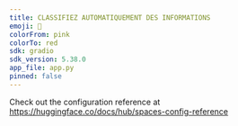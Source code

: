 ```yaml
---
title: CLASSIFIEZ AUTOMATIQUEMENT DES INFORMATIONS
emoji: 🚀
colorFrom: pink
colorTo: red
sdk: gradio
sdk_version: 5.38.0
app_file: app.py
pinned: false
---
```


Check out the configuration reference at https://huggingface.co/docs/hub/spaces-config-reference
